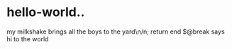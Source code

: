 hello-world..
=============
my milkshake brings all the boys to the yard\n/n; return end $@break
says hi to the world
